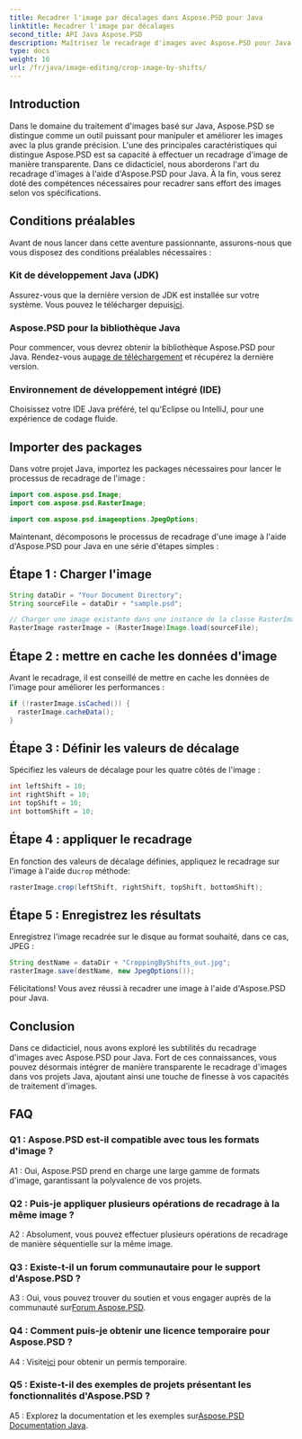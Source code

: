 ```yaml
---
title: Recadrer l'image par décalages dans Aspose.PSD pour Java
linktitle: Recadrer l'image par décalages
second_title: API Java Aspose.PSD
description: Maîtrisez le recadrage d'images avec Aspose.PSD pour Java. Un tutoriel complet pour une manipulation transparente des images.
type: docs
weight: 16
url: /fr/java/image-editing/crop-image-by-shifts/
---
```

## Introduction

Dans le domaine du traitement d'images basé sur Java, Aspose.PSD se distingue comme un outil puissant pour manipuler et améliorer les images avec la plus grande précision. L'une des principales caractéristiques qui distingue Aspose.PSD est sa capacité à effectuer un recadrage d'image de manière transparente. Dans ce didacticiel, nous aborderons l'art du recadrage d'images à l'aide d'Aspose.PSD pour Java. À la fin, vous serez doté des compétences nécessaires pour recadrer sans effort des images selon vos spécifications.

## Conditions préalables

Avant de nous lancer dans cette aventure passionnante, assurons-nous que vous disposez des conditions préalables nécessaires :

### Kit de développement Java (JDK)

 Assurez-vous que la dernière version de JDK est installée sur votre système. Vous pouvez le télécharger depuis[ici](https://www.oracle.com/java/technologies/javase-downloads.html).

### Aspose.PSD pour la bibliothèque Java

 Pour commencer, vous devrez obtenir la bibliothèque Aspose.PSD pour Java. Rendez-vous au[page de téléchargement](https://releases.aspose.com/psd/java/) et récupérez la dernière version.

### Environnement de développement intégré (IDE)

Choisissez votre IDE Java préféré, tel qu'Eclipse ou IntelliJ, pour une expérience de codage fluide.

## Importer des packages

Dans votre projet Java, importez les packages nécessaires pour lancer le processus de recadrage de l'image :

```java
import com.aspose.psd.Image;
import com.aspose.psd.RasterImage;

import com.aspose.psd.imageoptions.JpegOptions;
```

Maintenant, décomposons le processus de recadrage d'une image à l'aide d'Aspose.PSD pour Java en une série d'étapes simples :

## Étape 1 : Charger l'image

```java
String dataDir = "Your Document Directory";
String sourceFile = dataDir + "sample.psd";

// Charger une image existante dans une instance de la classe RasterImage
RasterImage rasterImage = (RasterImage)Image.load(sourceFile);
```

## Étape 2 : mettre en cache les données d'image

Avant le recadrage, il est conseillé de mettre en cache les données de l'image pour améliorer les performances :

```java
if (!rasterImage.isCached()) {
  rasterImage.cacheData();
}
```

## Étape 3 : Définir les valeurs de décalage

Spécifiez les valeurs de décalage pour les quatre côtés de l'image :

```java
int leftShift = 10;
int rightShift = 10;
int topShift = 10;
int bottomShift = 10;
```

## Étape 4 : appliquer le recadrage

 En fonction des valeurs de décalage définies, appliquez le recadrage sur l'image à l'aide du`crop` méthode:

```java
rasterImage.crop(leftShift, rightShift, topShift, bottomShift);
```

## Étape 5 : Enregistrez les résultats

Enregistrez l'image recadrée sur le disque au format souhaité, dans ce cas, JPEG :

```java
String destName = dataDir + "CroppingByShifts_out.jpg";
rasterImage.save(destName, new JpegOptions());
```

Félicitations! Vous avez réussi à recadrer une image à l'aide d'Aspose.PSD pour Java.

## Conclusion

Dans ce didacticiel, nous avons exploré les subtilités du recadrage d'images avec Aspose.PSD pour Java. Fort de ces connaissances, vous pouvez désormais intégrer de manière transparente le recadrage d'images dans vos projets Java, ajoutant ainsi une touche de finesse à vos capacités de traitement d'images.

## FAQ

### Q1 : Aspose.PSD est-il compatible avec tous les formats d'image ?

A1 : Oui, Aspose.PSD prend en charge une large gamme de formats d'image, garantissant la polyvalence de vos projets.

### Q2 : Puis-je appliquer plusieurs opérations de recadrage à la même image ?

A2 : Absolument, vous pouvez effectuer plusieurs opérations de recadrage de manière séquentielle sur la même image.

### Q3 : Existe-t-il un forum communautaire pour le support d'Aspose.PSD ?

 A3 : Oui, vous pouvez trouver du soutien et vous engager auprès de la communauté sur[Forum Aspose.PSD](https://forum.aspose.com/c/psd/34).

### Q4 : Comment puis-je obtenir une licence temporaire pour Aspose.PSD ?

 A4 : Visite[ici](https://purchase.aspose.com/temporary-license/) pour obtenir un permis temporaire.

### Q5 : Existe-t-il des exemples de projets présentant les fonctionnalités d'Aspose.PSD ?

 A5 : Explorez la documentation et les exemples sur[Aspose.PSD Documentation Java](https://reference.aspose.com/psd/java/).
